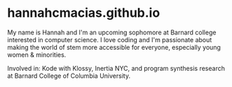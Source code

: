 # hannahcmacias.github.io

My name is Hannah and I'm an upcoming sophomore at Barnard college interested in 
computer science. I love coding and I'm passionate about making the world of stem 
more accessible for everyone, especially young women & minorities. 

Involved in: Kode with Klossy, Inertia NYC, and program synthesis research at Barnard 
College of Columbia University.
